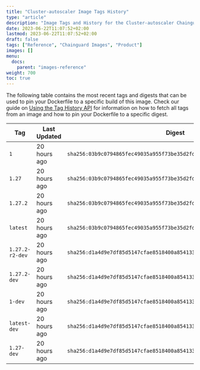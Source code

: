 ```yaml
---
title: "Cluster-autoscaler Image Tags History"
type: "article"
description: "Image Tags and History for the Cluster-autoscaler Chainguard Image"
date: 2023-06-22T11:07:52+02:00
lastmod: 2023-06-22T11:07:52+02:00
draft: false
tags: ["Reference", "Chainguard Images", "Product"]
images: []
menu:
  docs:
    parent: "images-reference"
weight: 700
toc: true
---
```


The following table contains the most recent tags and digests that can be used to pin your Dockerfile to a specific build of this image. Check our guide on [Using the Tag History API](/chainguard/chainguard-images/using-the-tag-history-api/) for information on how to fetch all tags from an image and how to pin your Dockerfile to a specific digest.

| Tag             | Last Updated | Digest                                                                    |
|-----------------|--------------|---------------------------------------------------------------------------|
| `1`             | 20 hours ago | `sha256:03b9c0794865fec49035a955f73be35d2fd42db09f6a8e5714899ae59c81c027` |
| `1.27`          | 20 hours ago | `sha256:03b9c0794865fec49035a955f73be35d2fd42db09f6a8e5714899ae59c81c027` |
| `1.27.2`        | 20 hours ago | `sha256:03b9c0794865fec49035a955f73be35d2fd42db09f6a8e5714899ae59c81c027` |
| `latest`        | 20 hours ago | `sha256:03b9c0794865fec49035a955f73be35d2fd42db09f6a8e5714899ae59c81c027` |
| `1.27.2-r2-dev` | 20 hours ago | `sha256:d1a4d9e7df85d5147cfae8518400a854133c7d72626d485e777d44eae51f9384` |
| `1.27.2-dev`    | 20 hours ago | `sha256:d1a4d9e7df85d5147cfae8518400a854133c7d72626d485e777d44eae51f9384` |
| `1-dev`         | 20 hours ago | `sha256:d1a4d9e7df85d5147cfae8518400a854133c7d72626d485e777d44eae51f9384` |
| `latest-dev`    | 20 hours ago | `sha256:d1a4d9e7df85d5147cfae8518400a854133c7d72626d485e777d44eae51f9384` |
| `1.27-dev`      | 20 hours ago | `sha256:d1a4d9e7df85d5147cfae8518400a854133c7d72626d485e777d44eae51f9384` |
